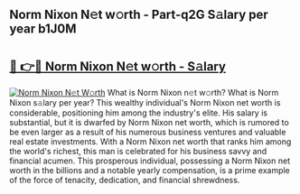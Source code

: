 ## Norm Nixon N𝚎t w𝚘rth - Part-q2G S𝚊lary per year b1J0M

# <h2><a href="http://gc3xini.nevu.top/?p=Norm+Nixon">🔗 👉🔴 Norm Nixon N𝚎t w𝚘rth - S𝚊lary</a></h2>

[![Norm Nixon N𝚎t W𝚘rth](https://i.imgur.com/Oavwk0R.jpeg)](http://gc3xini.nevu.top/?p=Norm+Nixon)
What is Norm Nixon n𝚎t w𝚘rth? What is Norm Nixon s𝚊lary per year?
This wealthy individual's Norm Nixon net worth is considerable, positioning him among the industry's elite. His salary is substantial, but it is dwarfed by Norm Nixon net worth, which is rumored to be even larger as a result of his numerous business ventures and valuable real estate investments. With a Norm Nixon net worth that ranks him among the world's richest, this man is celebrated for his business savvy and financial acumen. This prosperous individual, possessing a Norm Nixon net worth in the billions and a notable yearly compensation, is a prime example of the force of tenacity, dedication, and financial shrewdness.
